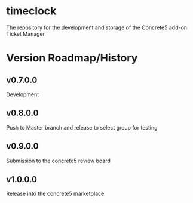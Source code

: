# timeclock
The repository for the development and storage of the Concrete5 add-on Ticket Manager

# Version Roadmap/History
## v0.7.0.0
  Development
## v0.8.0.0
  Push to Master branch and release to select group for testing
## v0.9.0.0
  Submission to the concrete5 review board
## v1.0.0.0
  Release into the concrete5 marketplace
